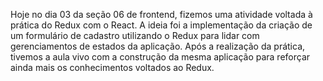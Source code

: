 Hoje no dia 03 da seção 06 de frontend, fizemos uma atividade voltada à prática do Redux com o React. A ideia foi a implementação da criação de um formulário de cadastro utilizando o Redux para lidar com gerenciamentos de estados da aplicação. Após a realização da prática, tivemos a aula vivo com a construção da mesma aplicação para reforçar ainda mais os conhecimentos voltados ao Redux.